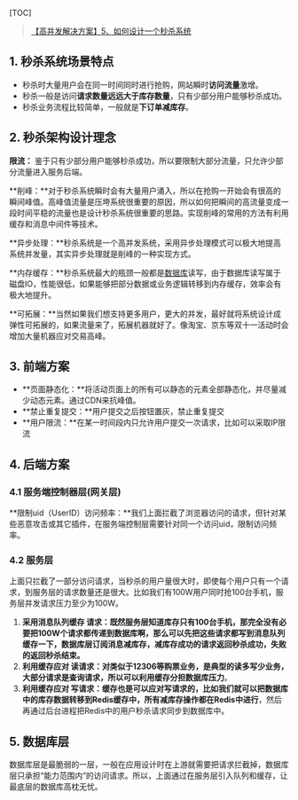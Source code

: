 [TOC]

> [【高并发解决方案】5、如何设计一个秒杀系统](https://www.cnblogs.com/wangzhongqiu/p/6557596.html)

## 1. 秒杀系统场景特点 ##

- 秒杀时大量用户会在同一时间同时进行抢购，网站瞬时**访问流量**激增。
- 秒杀一般是访问**请求数量远远大于库存数量**，只有少部分用户能够秒杀成功。
- 秒杀业务流程比较简单，一般就是**下订单减库存**。

## 2. 秒杀架构设计理念 ##

**限流：** 鉴于只有少部分用户能够秒杀成功，所以要限制大部分流量，只允许少部分流量进入服务后端。

**削峰：**对于秒杀系统瞬时会有大量用户涌入，所以在抢购一开始会有很高的瞬间峰值。高峰值流量是压垮系统很重要的原因，所以如何把瞬间的高流量变成一段时间平稳的流量也是设计秒杀系统很重要的思路。实现削峰的常用的方法有利用缓存和消息中间件等技术。

**异步处理：**秒杀系统是一个高并发系统，采用异步处理模式可以极大地提高系统并发量，其实异步处理就是削峰的一种实现方式。

**内存缓存：**秒杀系统最大的瓶颈一般都是[数据库](http://lib.csdn.net/base/mysql)读写，由于数据库读写属于磁盘IO，性能很低，如果能够把部分数据或业务逻辑转移到内存缓存，效率会有极大地提升。

**可拓展：**当然如果我们想支持更多用户，更大的并发，最好就将系统设计成弹性可拓展的，如果流量来了，拓展机器就好了。像淘宝、京东等双十一活动时会增加大量机器应对交易高峰。

## 3. 前端方案 ##

* **页面静态化：**将活动页面上的所有可以静态的元素全部静态化，并尽量减少动态元素。通过CDN来抗峰值。 
* **禁止重复提交：**用户提交之后按钮置灰，禁止重复提交 
* **用户限流：**在某一时间段内只允许用户提交一次请求，比如可以采取IP限流

## 4. 后端方案 ##

### 4.1 服务端控制器层(网关层) ###

**限制uid（UserID）访问频率：**我们上面拦截了浏览器访问的请求，但针对某些恶意攻击或其它插件，在服务端控制层需要针对同一个访问uid，限制访问频率。

### 4.2 服务层 ###

上面只拦截了一部分访问请求，当秒杀的用户量很大时，即使每个用户只有一个请求，到服务层的请求数量还是很大。比如我们有100W用户同时抢100台手机，服务层并发请求压力至少为100W。

1. **采用消息队列缓存 请求：**既然服务层知道库存只有100台手机，那完全没有必要把100W个请求都传递到数据库啊，那么可以**先把这些请求都写到消息队列缓存一下，数据库层订阅消息减库存，减库存成功的请求返回秒杀成功，失败的返回秒杀结束。**
2. **利用缓存应对 读请求：**对类似于12306等购票业务，是典型的读多写少业务，大部分请求是查询请求，所以**可以利用缓存分担数据库压力**。
3. **利用缓存应对 写请求：**缓存也是可以应对写请求的，比如**我们就可以把数据库中的库存数据转移到Redis缓存中，所有减库存操作都在Redis中进行**，然后再通过后台进程把Redis中的用户秒杀请求同步到数据库中。

## 5. 数据库层 ##

数据库层是最脆弱的一层，一般在应用设计时在上游就需要把请求拦截掉，数据库层只承担“能力范围内”的访问请求。所以，上面通过在服务层引入队列和缓存，让最底层的数据库高枕无忧。